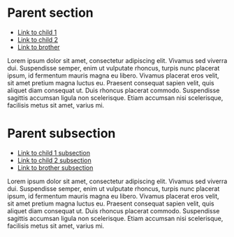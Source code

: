 # Parent section

* [Link to child 1](child-dir-1/child.md)
* [Link to child 2](child-dir-2/child.md)
* [Link to brother](brother.md)

 Lorem ipsum dolor sit amet, consectetur adipiscing elit. Vivamus sed viverra dui. Suspendisse semper, enim ut vulputate rhoncus, turpis nunc placerat ipsum, id fermentum mauris magna eu libero. Vivamus placerat eros velit, sit amet pretium magna luctus eu. Praesent consequat sapien velit, quis aliquet diam consequat ut. Duis rhoncus placerat commodo. Suspendisse sagittis accumsan ligula non scelerisque. Etiam accumsan nisi scelerisque, facilisis metus sit amet, varius mi.


# Parent subsection

* [Link to child 1 subsection](child-dir-1/child.md#child-1-subsection)
* [Link to child 2 subsection](child-dir-2/child.md#child-2-subsection)
* [Link to brother subsection](brother.md#brother-subsection)

 Lorem ipsum dolor sit amet, consectetur adipiscing elit. Vivamus sed viverra dui. Suspendisse semper, enim ut vulputate rhoncus, turpis nunc placerat ipsum, id fermentum mauris magna eu libero. Vivamus placerat eros velit, sit amet pretium magna luctus eu. Praesent consequat sapien velit, quis aliquet diam consequat ut. Duis rhoncus placerat commodo. Suspendisse sagittis accumsan ligula non scelerisque. Etiam accumsan nisi scelerisque, facilisis metus sit amet, varius mi.

